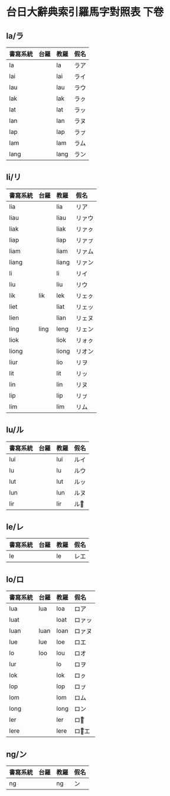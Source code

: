 # 台日大辭典索引羅馬字對照表 下卷

## la/ラ

| 書寫系統 | 台羅 | 教羅 | 假名 |
| :--- | :--- | :--- | :--- |
| la | | la | ラア |
| lai | | lai | ライ |
| lau | | lau | ラウ |
| lak | | lak | ラㇰ |
| lat | | lat | ラッ |
| lan | | lan | ラヌ |
| lap | | lap | ラㇷ゚ |
| lam | | lam | ラム |
| lang | | lang | ラン |

## li/リ

| 書寫系統 | 台羅 | 教羅 | 假名 |
| :--- | :--- | :--- | :--- |
| lia | | lia | リア |
| liau | | liau | リァウ |
| liak | | liak | リァㇰ |
| liap | | liap | リァㇷ゚ |
| liam | | liam | リァム |
| liang | | liang | リァン |
| li | | li | リイ |
| liu | | liu | リウ |
| lik | lik | lek | リェㇰ |
| liet | | liat | リェッ |
| lien | | lian | リェヌ |
| ling | ling | leng | リェン |
| liok | | liok | リォㇰ |
| liong | | liong | リオン |
| liur | | lio | リヲ |
| lit | | lit | リッ |
| lin | | lin | リヌ |
| lip | | lip | リㇷ゚ |
| lim | | lim | リム |

## lu/ル

| 書寫系統 | 台羅 | 教羅 | 假名 |
| :--- | :--- | :--- | :--- |
| lui | | lui | ルイ |
| lu | | lu | ルウ |
| lut | | lut | ルッ |
| lun | | lun | ルヌ |
| lir | | lir | ルウ͞ |

## le/レ

| 書寫系統 | 台羅 | 教羅 | 假名 |
| :--- | :--- | :--- | :--- |
| le | | le | レエ |

## lo/ロ

| 書寫系統 | 台羅 | 教羅 | 假名 |
| :--- | :--- | :--- | :--- |
| lua | lua | loa | ロア |
| luat | | loat | ロァッ |
| luan | luan | loan | ロァヌ |
| lue | lue | loe | ロエ |
| lo | loo | lou | ロオ |
| lur | | lo | ロヲ |
| lok | | lok | ロㇰ |
| lop | | lop | ロㇷ゚ |
| lom | | lom | ロム |
| long | | long | ロン |
| ler | | ler | ロオ͞ |
| lere | | lere | ロォ͞エ |

## ng/ン

| 書寫系統 | 台羅 | 教羅 | 假名 |
| :--- | :--- | :--- | :--- |
| ng | | ng | ン |
